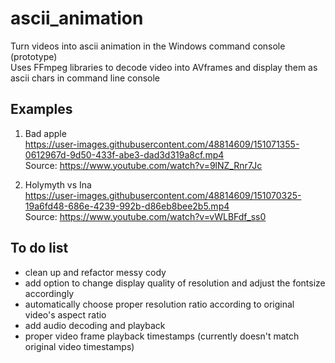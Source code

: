# ascii_animation
Turn videos into ascii animation in the Windows command console (prototype)  
Uses FFmpeg libraries to decode video into AVframes and display them as ascii chars in command line console

## Examples
1. Bad apple  
https://user-images.githubusercontent.com/48814609/151071355-0612967d-9d50-433f-abe3-dad3d319a8cf.mp4  
Source: https://www.youtube.com/watch?v=9lNZ_Rnr7Jc

2. Holymyth vs Ina  
https://user-images.githubusercontent.com/48814609/151070325-19a6fd48-686e-4239-992b-d86eb8bee2b5.mp4  
Source: https://www.youtube.com/watch?v=vWLBFdf_ss0


## To do list
* clean up and refactor messy cody
* add option to change display quality of resolution and adjust the fontsize accordingly
* automatically choose proper resolution ratio according to original video's aspect ratio
* add audio decoding and playback
* proper video frame playback timestamps (currently doesn't match original video timestamps)
